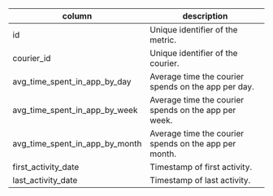 |column                         |description |
|-------------------------------|------------|
|id                             | Unique identifier of the metric. |
|courier_id                     | Unique identifier of the courier. |
|avg_time_spent_in_app_by_day   | Average time the courier spends on the app per day. |
|avg_time_spent_in_app_by_week  | Average time the courier spends on the app per week. |
|avg_time_spent_in_app_by_month | Average time the courier spends on the app per month. |
|first_activity_date            | Timestamp of first activity. |
|last_activity_date             | Timestamp of last activity. |
